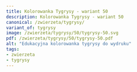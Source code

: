 ```yaml
---
title: Kolorowanka Tygrysy - wariant 50
description: Kolorowanka Tygrysy - wariant 50
canonical: /zwierzeta/tygrysy/
variant_of: tygrysy
image: /zwierzeta/tygrysy/50/tygrysy-50.svg
pdf: /zwierzeta/tygrysy/50/tygrysy-50.pdf
alt: "Edukacyjna kolorowanka tygrysy do wydruku"
tags:
- zwierzeta
- tygrysy
---
```

